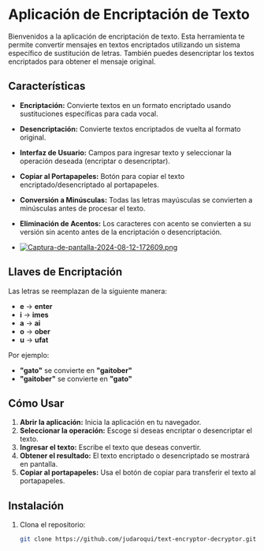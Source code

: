 # Aplicación de Encriptación de Texto

Bienvenidos a la aplicación de encriptación de texto. Esta herramienta te permite convertir mensajes en textos encriptados utilizando un sistema específico de sustitución de letras. También puedes desencriptar los textos encriptados para obtener el mensaje original.

## Características

- **Encriptación:** Convierte textos en un formato encriptado usando sustituciones específicas para cada vocal.
- **Desencriptación:** Convierte textos encriptados de vuelta al formato original.
- **Interfaz de Usuario:** Campos para ingresar texto y seleccionar la operación deseada (encriptar o desencriptar).
- **Copiar al Portapapeles:** Botón para copiar el texto encriptado/desencriptado al portapapeles.
- **Conversión a Minúsculas:** Todas las letras mayúsculas se convierten a minúsculas antes de procesar el texto.
- **Eliminación de Acentos:** Los caracteres con acento se convierten a su versión sin acento antes de la encriptación o desencriptación.

- [![Captura-de-pantalla-2024-08-12-172609.png](https://i.postimg.cc/6TsgnKRc/Captura-de-pantalla-2024-08-12-172609.png)](https://postimg.cc/rRJf2vfR)

## Llaves de Encriptación

Las letras se reemplazan de la siguiente manera:
- **e** → **enter**
- **i** → **imes**
- **a** → **ai**
- **o** → **ober**
- **u** → **ufat**

Por ejemplo:
- **"gato"** se convierte en **"gaitober"**
- **"gaitober"** se convierte en **"gato"**

## Cómo Usar

1. **Abrir la aplicación:** Inicia la aplicación en tu navegador.
2. **Seleccionar la operación:** Escoge si deseas encriptar o desencriptar el texto.
3. **Ingresar el texto:** Escribe el texto que deseas convertir.
4. **Obtener el resultado:** El texto encriptado o desencriptado se mostrará en pantalla.
5. **Copiar al portapapeles:** Usa el botón de copiar para transferir el texto al portapapeles.

## Instalación

1. Clona el repositorio:
   ```bash
   git clone https://github.com/judaroqui/text-encryptor-decryptor.git
